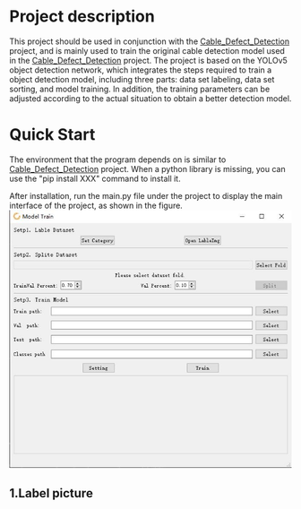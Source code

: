 # Project description
This project should be used in conjunction with the [Cable_Defect_Detection](https://github.com/Riptide41/Cable_Defect_Detection) project, and is mainly used to train the original cable detection model used in the [Cable_Defect_Detection](https://github.com/Riptide41/Cable_Defect_Detection) project.
The project is based on the YOLOv5 object detection network, which integrates the steps required to train a object detection model, including three parts: data set labeling, data set sorting, and model training. In addition, the training parameters can be adjusted according to the actual situation to obtain a better detection model.

# Quick Start
The environment that the program depends on is similar to [Cable_Defect_Detection](https://github.com/Riptide41/Cable_Defect_Detection) project. When a python library is missing, you can use the "pip install XXX" command to install it.

After installation, run the main.py file under the project to display the main interface of the project, as shown in the figure.
<img src="image/1.jpg" alt="image" style="zoom: 80%;" />

## 1.Label picture










